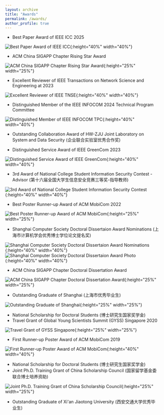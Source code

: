 ```yaml
---
layout: archive
title: "Awards"
permalink: /awards/
author_profile: true
---
```

* Best Paper Award of IEEE ICC 2025

![Best Paper Award of IEEE ICC](../images/awards/ICC-best.jpg){:height="40%" width="40%"}

* ACM China SIGAPP Chapter Rising Star Award

![ACM China SIGAPP Chapter Rising Star Award](../images/awards/ACM-SIGAPP-rsa.jpg){:height="25%" width="25%"}

* Excellent Reviewer of IEEE Transactions on Network Science and Engineering at 2023

![Excellent Reviewer of IEEE TNSE](../images/awards/2023-TNSE-ER.jpg){:height="40%" width="40%"}

* Distinguished Member of the IEEE INFOCOM 2024 Technical Program Committee

![Distinguished Member of IEEE INFOCOM TPC](../images/awards/2024_DTPC_certificate_FK-SK.jpg){:height="40%" width="40%"}

* Outstanding Collaboration Award of HW-ZJU Joint Laboratory on System and Data Security (企业联合实验室优秀合作奖)

* Distinguished Service Award of IEEE GreenCom 2023

![Distinguished Service Award of IEEE GreenCom](../images/awards/DSA.png){:height="40%" width="40%"}

* 3rd Award of National College Student Information Security Contest - Advisor (第十六届全国大学生信息安全竞赛三等奖-指导教师)

![3rd Award of National College Student Information Security Contest](../images/awards/ncsisc.jpg){:height="40%" width="40%"}

* Best Poster Runner-up Award of ACM MobiCom 2022

![Best Poster Runner-up Award of ACM MobiCom](../images/awards/MobiCom22-award.jpg){:height="25%" width="25%"}

* Shanghai Computer Society Doctoral Dissertaion Award Nominations (上海市计算机学会优秀博士学位论文提名奖)

![Shanghai Computer Society Doctoral Dissertaion Award Nominations](../images/awards/SCS-dda.jpeg){:height="40%" width="40%"}
![Shanghai Computer Society Doctoral Dissertaion Award Photo](../images/awards/SCS-dda-pic.jpg){:height="40%" width="40%"}

* ACM China SIGAPP Chapter Doctoral Dissertation Award

![ACM China SIGAPP Chapter Doctoral Dissertation Award](../images/awards/ACM-SIGAPP-dda.jpg){:height="25%" width="25%"}

* Outstanding Graduate of Shanghai (上海市优秀毕业生)

![Outstanding Graduate of Shanghai](../images/awards/SH-og.jpg#pic_center){:height="25%" width="25%"}
* National Scholarship for Doctoral Students (博士研究生国家奖学金)
* Travel Grant of Global Young Scientists Summit (GYSS) Singapore 2020

![Travel Grant of GYSS Singapore](../images/awards/GYSS.jpg){:height="25%" width="25%"}
* First Runner-up Poster Award of ACM MobiCom 2019

![First Runner-up Poster Award of ACM MobiCom](../images/awards/FRuPA.jpg){:height="40%" width="40%"}
* National Scholarship for Doctoral Students (博士研究生国家奖学金)
* Joint Ph.D. Training Grant of China Scholarship Council (国家留学基金委联合博士培养资助)

![Joint Ph.D. Training Grant of China Scholarship Council](../images/awards/csc.jpg){:height="25%" width="25%"}
* Outstanding Graduate of Xi'an Jiaotong University (西安交通大学优秀毕业生)
